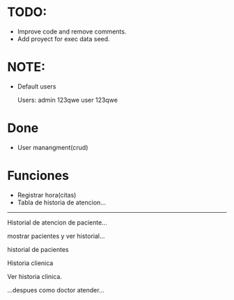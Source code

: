 ﻿# TODO:
- Improve code and remove comments.
- Add proyect for exec data seed.



# NOTE:
- Default users

    Users: admin 123qwe
        user 123qwe


# Done
- User manangment(crud)


# Funciones
- Registrar hora(citas)
- Tabla de historia de atencion...
---
Historial de atencion de paciente...

mostrar pacientes y ver historial...

historial de pacientes

Historia clienica

Ver historia clinica.


...despues
como doctor atender...
